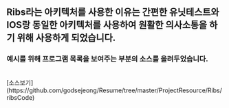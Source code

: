 ## Ribs라는 아키텍처를 사용한 이유는 간편한 유닛테스트와 IOS랑 동일한 아키텍처를 사용하여 원활한 의사소통을 하기 위해 사용하게 되었습니다.

### 예시를 위해 프로그램 목록을 보여주는 부분의 소스를 올려두었습니다.
<br>
[소스보기](https://github.com/godsejeong/Resume/tree/master/ProjectResource/Ribs/ribsCode)
